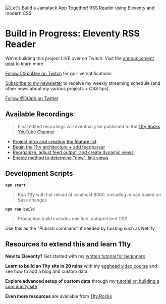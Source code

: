 ![Let's Build a Jamstack App Together! RSS Reader using Eleventy and modern CSS](https://repository-images.githubusercontent.com/373531262/98d88600-c465-11eb-887f-ae7ae70014b8)

# Build in Progress: Eleventy RSS Reader

We're building this project LIVE over on Twitch. Visit the [announcement post](https://dev.to/5t3ph/let-s-build-a-jamstack-app-together-5hkp) to learn more.

[Follow 5t3phDev on Twitch](https://twitch.tv/5t3phDev) for go-live notifications.

[Subscribe to my newsletter](https://moderncss.dev) to receive my weekly streaming schedule (and other news about my various projects + CSS tips).

[Follow @5t3ph on Twitter](https://twitter.com/5t3ph)

## Available Recordings

> Final edited recordings will eventually be published to the [11ty Rocks YouTube Channel](https://www.youtube.com/channel/UCTuSQg_Ol4shhSYQ1EfpHiQ?sub_confirmation=1)

- [Project intro and creating the feature list](https://www.twitch.tv/videos/1042505212)
- [Begin the 11ty architecture + add feedparser](https://www.twitch.tv/videos/1044461360)
- [Reorganize, adjust feed output, and create dynamic views](https://www.twitch.tv/videos/1050950198?collection=G7YXMEt6hhYCyw)
- [Enable method to determine "new", link views](https://www.twitch.tv/videos/1052892091?collection=G7YXMEt6hhYCyw)

## Development Scripts

**`npm start`**

> Run 11ty with hot reload at localhost:8080, including reload based on Sass changes

**`npm run build`**

> Production build includes minified, autoprefixed CSS

Use this as the "Publish command" if needed by hosting such as Netlify.

## Resources to extend this and learn 11ty

**New to Eleventy?** Get started with my [written tutorial for beginners](https://11ty.rocks/posts/create-your-first-basic-11ty-website/)

**Learn to build an 11ty site in 20 mins** with my [egghead video course](https://5t3ph.dev/learn-11ty) and see how to add a blog and custom data.

**Explore advanced setup of custom data** through my [tutorial on building a community site](https://css-tricks.com/a-community-driven-site-with-eleventy-building-the-site/)

**Even more resources** are available from [11ty.Rocks](https://11ty.rocks)

